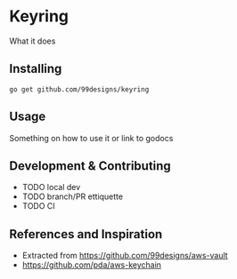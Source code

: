 Keyring
=======

What it does

## Installing

`go get github.com/99designs/keyring`

## Usage

Something on how to use it or link to godocs

## Development & Contributing

  * TODO local dev
  * TODO branch/PR ettiquette
  * TODO CI

## References and Inspiration

 * Extracted from https://github.com/99designs/aws-vault
 * https://github.com/pda/aws-keychain
